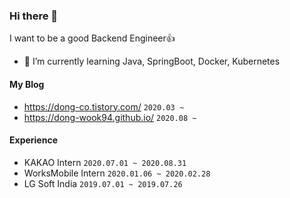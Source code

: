 ### Hi there 👋

I want to be a good Backend Engineer👍

- 🌱 I’m currently learning Java, SpringBoot, Docker, Kubernetes

#### My Blog
- https://dong-co.tistory.com/   `2020.03 ~`
- https://dong-wook94.github.io/ `2020.08 ~`


#### Experience

* KAKAO Intern `2020.07.01 ~ 2020.08.31`
* WorksMobile Intern `2020.01.06 ~ 2020.02.28`
* LG Soft India `2019.07.01 ~ 2019.07.26`



<!--
**Dong-wook94/Dong-wook94** is a ✨ _special_ ✨ repository because its `README.md` (this file) appears on your GitHub profile.

Here are some ideas to get you started:

- 🔭 I’m currently working on ...
- 🌱 I’m currently learning ...
- 👯 I’m looking to collaborate on ...
- 🤔 I’m looking for help with ...
- 💬 Ask me about ...
- 📫 How to reach me: ...
- 😄 Pronouns: ...
- ⚡ Fun fact: ...
-->
